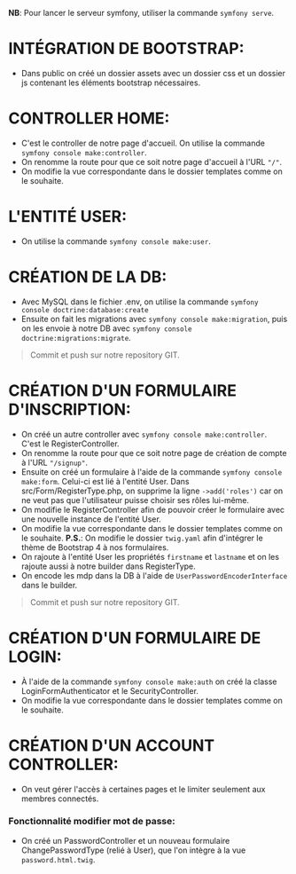 __NB__: Pour lancer le serveur symfony, utiliser la commande `symfony serve`.

# INTÉGRATION DE BOOTSTRAP:
 - Dans public on créé un dossier assets avec un dossier css et un dossier js contenant les éléments bootstrap nécessaires.

# CONTROLLER HOME:
 - C'est le controller de notre page d'accueil. On utilise la commande `symfony console make:controller`.
 - On renomme la route pour que ce soit notre page d'accueil à l'URL `"/"`.
 - On modifie la vue correspondante dans le dossier templates comme on le souhaite.

# L'ENTITÉ USER:
 - On utilise la commande `symfony console make:user`.

# CRÉATION DE LA DB:
 - Avec MySQL dans le fichier .env, on utilise la commande `symfony console doctrine:database:create`
 - Ensuite on fait les migrations avec `symfony console make:migration`, puis on les envoie à notre DB avec `symfony console doctrine:migrations:migrate`.
 > Commit et push sur notre repository GIT.

# CRÉATION D'UN FORMULAIRE D'INSCRIPTION:
 - On créé un autre controller avec `symfony console make:controller`. C'est le RegisterController.
 - On renomme la route pour que ce soit notre page de création de compte à l'URL `"/signup"`.
 - Ensuite on créé un formulaire à l'aide de la commande `symfony console make:form`. Celui-ci est lié à l'entité User. Dans src/Form/RegisterType.php, on supprime la ligne `->add('roles')` car on ne veut pas que l'utilisateur puisse choisir ses rôles lui-même.
 - On modifie le RegisterController afin de pouvoir créer le formulaire avec une nouvelle instance de l'entité User.
 - On modifie la vue correspondante dans le dossier templates comme on le souhaite.
 __P.S.__: On modifie le dossier `twig.yaml` afin d'intégrer le thème de Bootstrap 4 à nos formulaires.
 - On rajoute à l'entité User les propriétés `firstname` et `lastname` et on les rajoute aussi à notre builder dans RegisterType.
- On encode les mdp dans la DB à l'aide de `UserPasswordEncoderInterface` dans le builder.
 > Commit et push sur notre repository GIT.

# CRÉATION D'UN FORMULAIRE DE LOGIN:
 - À l'aide de la commande `symfony console make:auth` on créé la classe LoginFormAuthenticator et le SecurityController.
 - On modifie la vue correspondante dans le dossier templates comme on le souhaite.

# CRÉATION D'UN ACCOUNT CONTROLLER:
 - On veut gérer l'accès à certaines pages et le limiter seulement aux membres connectés.
### Fonctionnalité modifier mot de passe:
 - On créé un PasswordController et un nouveau formulaire ChangePasswordType (relié à User), que l'on intègre à la vue `password.html.twig`.